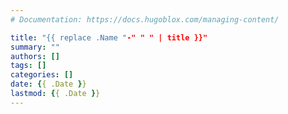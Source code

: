 ```yaml
---
# Documentation: https://docs.hugoblox.com/managing-content/

title: "{{ replace .Name "-" " " | title }}"
summary: ""
authors: []
tags: []
categories: []
date: {{ .Date }}
lastmod: {{ .Date }}
---
```

